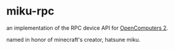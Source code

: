 # miku-rpc
an implementation of the RPC device API for [OpenComputers 2](https://github.com/fnuecke/oc2).

named in honor of minecraft's creator, hatsune miku.
